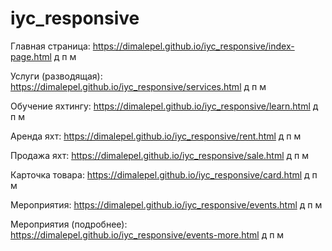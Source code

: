 # iyc_responsive

Главная страница: https://dimalepel.github.io/iyc_responsive/index-page.html д п м

Услуги (разводящая): https://dimalepel.github.io/iyc_responsive/services.html д п м

Обучение яхтингу: https://dimalepel.github.io/iyc_responsive/learn.html д п м

Аренда яхт: https://dimalepel.github.io/iyc_responsive/rent.html д п м

Продажа яхт: https://dimalepel.github.io/iyc_responsive/sale.html д п м

Карточка товара: https://dimalepel.github.io/iyc_responsive/card.html д п м

Мероприятия: https://dimalepel.github.io/iyc_responsive/events.html д п м

Мероприятия (подробнее): https://dimalepel.github.io/iyc_responsive/events-more.html д п м